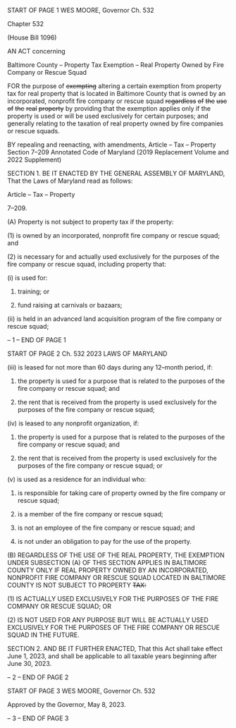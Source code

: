 START OF PAGE 1
WES MOORE, Governor Ch. 532

Chapter 532

(House Bill 1096)

AN ACT concerning

Baltimore County – Property Tax Exemption – Real Property Owned by Fire
Company or Rescue Squad

FOR the purpose of ~~exempting~~ altering a certain exemption from property tax for real
property that is located in Baltimore County that is owned by an incorporated,
nonprofit fire company or rescue squad ~~regardless~~ ~~of~~ ~~the~~ ~~use~~ ~~of~~ ~~the~~ ~~real~~ ~~property~~ by
providing that the exemption applies only if the property is used or will be used
exclusively for certain purposes; and generally relating to the taxation of real
property owned by fire companies or rescue squads.

BY repealing and reenacting, with amendments,
Article – Tax – Property
Section 7–209
Annotated Code of Maryland
(2019 Replacement Volume and 2022 Supplement)

SECTION 1. BE IT ENACTED BY THE GENERAL ASSEMBLY OF MARYLAND,
That the Laws of Maryland read as follows:

Article – Tax – Property

7–209.

(A) Property is not subject to property tax if the property:

(1) is owned by an incorporated, nonprofit fire company or rescue squad;
and

(2) is necessary for and actually used exclusively for the purposes of the
fire company or rescue squad, including property that:

(i) is used for:

1. training; or

2. fund raising at carnivals or bazaars;

(ii) is held in an advanced land acquisition program of the fire
company or rescue squad;

– 1 –
END OF PAGE 1

START OF PAGE 2
Ch. 532 2023 LAWS OF MARYLAND

(iii) is leased for not more than 60 days during any 12–month period,
if:

1. the property is used for a purpose that is related to the
purposes of the fire company or rescue squad; and

2. the rent that is received from the property is used
exclusively for the purposes of the fire company or rescue squad;

(iv) is leased to any nonprofit organization, if:

1. the property is used for a purpose that is related to the
purposes of the fire company or rescue squad; and

2. the rent that is received from the property is used
exclusively for the purposes of the fire company or rescue squad; or

(v) is used as a residence for an individual who:

1. is responsible for taking care of property owned by the fire
company or rescue squad;

2. is a member of the fire company or rescue squad;

3. is not an employee of the fire company or rescue squad;
and

4. is not under an obligation to pay for the use of the
property.

(B) REGARDLESS OF THE USE OF THE REAL PROPERTY, THE EXEMPTION
UNDER SUBSECTION (A) OF THIS SECTION APPLIES IN BALTIMORE COUNTY ONLY IF
REAL PROPERTY OWNED BY AN INCORPORATED, NONPROFIT FIRE COMPANY OR
RESCUE SQUAD LOCATED IN BALTIMORE COUNTY IS NOT SUBJECT TO PROPERTY
~~TAX:~~

(1) IS ACTUALLY USED EXCLUSIVELY FOR THE PURPOSES OF THE
FIRE COMPANY OR RESCUE SQUAD; OR

(2) IS NOT USED FOR ANY PURPOSE BUT WILL BE ACTUALLY USED
EXCLUSIVELY FOR THE PURPOSES OF THE FIRE COMPANY OR RESCUE SQUAD IN THE
FUTURE.

SECTION 2. AND BE IT FURTHER ENACTED, That this Act shall take effect June
1, 2023, and shall be applicable to all taxable years beginning after June 30, 2023.

– 2 –
END OF PAGE 2

START OF PAGE 3
WES MOORE, Governor Ch. 532

Approved by the Governor, May 8, 2023.

– 3 –
END OF PAGE 3